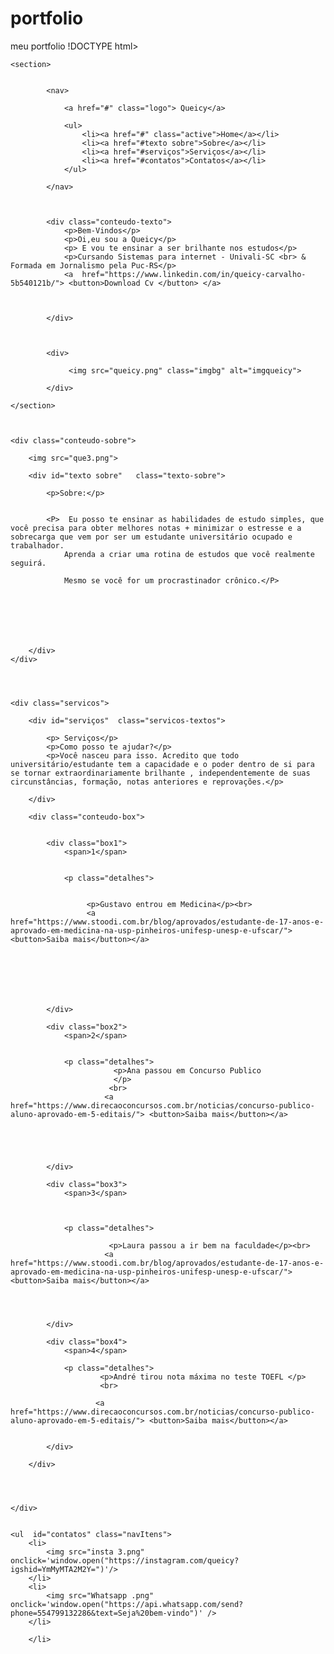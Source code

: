 # portfolio
meu portfolio
!DOCTYPE html>
<html>
<head>
	<meta charset="utf-8">
	<title>Portfólio Queicy</title>
	<link rel="stylesheet" type="text/css" href="css.css">
</head>
<body>

	

	<section>
		
		
			<nav>

				<a href="#" class="logo"> Queicy</a>

				<ul> 
					<li><a href="#" class="active">Home</a></li>
					<li><a href="#texto sobre">Sobre</a></li>
					<li><a href="#serviços">Serviços</a></li>
					<li><a href="#contatos">Contatos</a></li>
				</ul>
          
            </nav>

            
            
            <div class="conteudo-texto">
            	<p>Bem-Vindos</p>
            	<p>Oi,eu sou a Queicy</p>
                <p> E vou te ensinar a ser brilhante nos estudos</p>
            	<p>Cursando Sistemas para internet - Univali-SC <br> & Formada em Jornalismo pela Puc-RS</p>
            	<a  href="https://www.linkedin.com/in/queicy-carvalho-5b540121b/"> <button>Download Cv </button> </a>
                
                
            	
            </div>


            
            <div>
            	 
            	 <img src="queicy.png" class="imgbg" alt="imgqueicy">

            </div>

	</section>



    <div class="conteudo-sobre">
    	
    	<img src="que3.png">

    	<div id="texto sobre"   class="texto-sobre">

    		<p>Sobre:</p>

    		
    		<P>  Eu posso te ensinar as habilidades de estudo simples, que você precisa para obter melhores notas + minimizar o estresse e a sobrecarga que vem por ser um estudante universitário ocupado e trabalhador.
                Aprenda a criar uma rotina de estudos que você realmente seguirá.
                
                Mesmo se você for um procrastinador crônico.</P>

    		
    		
    		



    	</div>
    </div>


   

    <div class="servicos">

        <div id="serviços"  class="servicos-textos">

            <p> Serviços</p>
            <p>Como posso te ajudar?</p>
            <p>Você nasceu para isso. Acredito que todo universitário/estudante tem a capacidade e o poder dentro de si para se tornar extraordinariamente brilhante , independentemente de suas circunstâncias, formação, notas anteriores e reprovações.</p>
            
        </div>

        <div class="conteudo-box">


            <div class="box1">
                <span>1</span>
                

                <p class="detalhes">
                    
                            
                     <p>Gustavo entrou em Medicina</p><br>
                     <a href="https://www.stoodi.com.br/blog/aprovados/estudante-de-17-anos-e-aprovado-em-medicina-na-usp-pinheiros-unifesp-unesp-e-ufscar/"> <button>Saiba mais</button></a> 
                        



                         
            

            </div>

            <div class="box2">
                <span>2</span>


                <p class="detalhes">
                           <p>Ana passou em Concurso Publico 
                           </p>
                          <br>
                         <a href="https://www.direcaoconcursos.com.br/noticias/concurso-publico-aluno-aprovado-em-5-editais/"> <button>Saiba mais</button></a> 
                          

                          
            

            </div>

            <div class="box3">
                <span>3</span>

                

                <p class="detalhes">
                          
                          <p>Laura passou a ir bem na faculdade</p><br>
                         <a href="https://www.stoodi.com.br/blog/aprovados/estudante-de-17-anos-e-aprovado-em-medicina-na-usp-pinheiros-unifesp-unesp-e-ufscar/"><button>Saiba mais</button></a>  

                          
            

            </div>

            <div class="box4">
                <span>4</span>

                <p class="detalhes">
                        <p>André tirou nota máxima no teste TOEFL </p>
                        <br>
                          
                       <a href="https://www.direcaoconcursos.com.br/noticias/concurso-publico-aluno-aprovado-em-5-editais/"> <button>Saiba mais</button></a>
            

            </div>
            
        </div>
        



    </div>


    <ul  id="contatos" class="navItens">
        <li>
            <img src="insta 3.png" onclick='window.open("https://instagram.com/queicy?igshid=YmMyMTA2M2Y=")'/>
        </li>
        <li>
            <img src="Whatsapp .png" onclick='window.open("https://api.whatsapp.com/send?phone=554799132286&text=Seja%20bem-vindo")' />
        </li>
        
        </li>



	

	

</body>
</html>
